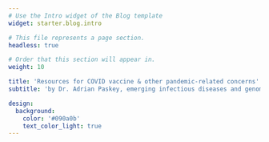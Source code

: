```yaml
---
# Use the Intro widget of the Blog template
widget: starter.blog.intro

# This file represents a page section.
headless: true

# Order that this section will appear in.
weight: 10

title: 'Resources for COVID vaccine & other pandemic-related concerns'
subtitle: 'by Dr. Adrian Paskey, emerging infectious diseases and genomics researcher'

design:
  background:
    color: '#090a0b'
    text_color_light: true
---
```


